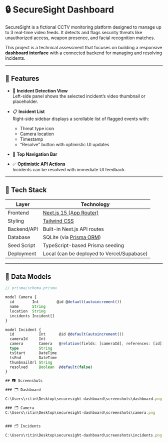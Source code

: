 # 🔒 SecureSight Dashboard

SecureSight is a fictional CCTV monitoring platform designed to manage up to 3 real-time video feeds. It detects and flags security threats like unauthorized access, weapon presence, and facial recognition matches.

This project is a technical assessment that focuses on building a responsive **dashboard interface** with a connected backend for managing and resolving incidents.

---

## 🚀 Features

- 🔎 **Incident Detection View**  
  Left-side panel shows the selected incident’s video thumbnail or placeholder.

- 📋 **Incident List**  
  Right-side sidebar displays a scrollable list of flagged events with:
  - Threat type icon
  - Camera location
  - Timestamp
  - “Resolve” button with optimistic UI updates

- 🧭 **Top Navigation Bar**

- ✅ **Optimistic API Actions**  
  Incidents can be resolved with immediate UI feedback.

---

## 🧱 Tech Stack

| Layer        | Technology                      |
| ------------ | ------------------------------- |
| Frontend     | [Next.js 15 (App Router)](https://nextjs.org/docs) |
| Styling      | [Tailwind CSS](https://tailwindcss.com) |
| Backend/API  | Built-in Next.js API routes     |
| Database     | SQLite (via [Prisma ORM](https://www.prisma.io/)) |
| Seed Script  | TypeScript-based Prisma seeding |
| Deployment   | Local (can be deployed to Vercel/Supabase) |

---

## 📸 Data Models

```ts
// prisma/schema.prisma

model Camera {
  id        Int        @id @default(autoincrement())
  name      String
  location  String
  incidents Incident[]
}

model Incident {
  id           Int      @id @default(autoincrement())
  cameraId     Int
  camera       Camera   @relation(fields: [cameraId], references: [id])
  type         String
  tsStart      DateTime
  tsEnd        DateTime
  thumbnailUrl String
  resolved     Boolean  @default(false)
}

## 📷 Screenshots

### 🗂️ Dashboard

C:\Users\ritin\Desktop\securesight-dashboard\screenshots\dashboard.png

### 🗂️ Camera
C:\Users\ritin\Desktop\securesight-dashboard\screenshots\camera.png


### 🗂️ Incidents

C:\Users\ritin\Desktop\securesight-dashboard\screenshots\incidents.png



